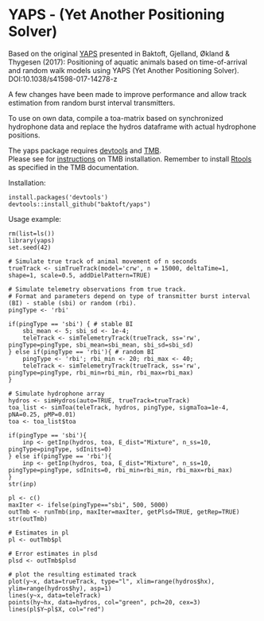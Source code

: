 # YAPS - (Yet Another Positioning Solver)
Based on the original [YAPS](https://www.nature.com/articles/s41598-017-14278-z.pdf) presented in Baktoft, Gjelland, Økland & Thygesen (2017): Positioning of aquatic animals based on time-of-arrival and random walk models using YAPS (Yet Another Positioning Solver). DOI:10.1038/s41598-017-14278-z  

A few changes have been made to improve performance and allow track estimation from random burst interval transmitters.  

To use on own data, compile a toa-matrix based on synchronized hydrophone data and replace the hydros dataframe with actual hydrophone positions. 

The yaps package requires [devtools](https://cran.r-project.org/web/packages/devtools/index.html) and [TMB](https://github.com/kaskr/adcomp).  
Please see for [instructions](https://github.com/kaskr/adcomp/wiki/Download) on TMB installation. Remember to install [Rtools](https://cran.r-project.org/bin/windows/Rtools/) as specified in the TMB documentation.

Installation:
```
install.packages('devtools')
devtools::install_github("baktoft/yaps")
```

Usage example:

```
rm(list=ls())	
library(yaps)
set.seed(42)

# Simulate true track of animal movement of n seconds
trueTrack <- simTrueTrack(model='crw', n = 15000, deltaTime=1, shape=1, scale=0.5, addDielPattern=TRUE)

# Simulate telemetry observations from true track.
# Format and parameters depend on type of transmitter burst interval (BI) - stable (sbi) or random (rbi).
pingType <- 'rbi'

if(pingType == 'sbi') { # stable BI
	sbi_mean <- 5; sbi_sd <- 1e-4;
	teleTrack <- simTelemetryTrack(trueTrack, ss='rw', pingType=pingType, sbi_mean=sbi_mean, sbi_sd=sbi_sd)
} else if(pingType == 'rbi'){ # random BI
	pingType <- 'rbi'; rbi_min <- 20; rbi_max <- 40;
	teleTrack <- simTelemetryTrack(trueTrack, ss='rw', pingType=pingType, rbi_min=rbi_min, rbi_max=rbi_max)
}

# Simulate hydrophone array
hydros <- simHydros(auto=TRUE, trueTrack=trueTrack)
toa_list <- simToa(teleTrack, hydros, pingType, sigmaToa=1e-4, pNA=0.25, pMP=0.01)
toa <- toa_list$toa

if(pingType == 'sbi'){
	inp <- getInp(hydros, toa, E_dist="Mixture", n_ss=10, pingType=pingType, sdInits=0)
} else if(pingType == 'rbi'){
	inp <- getInp(hydros, toa, E_dist="Mixture", n_ss=10, pingType=pingType, sdInits=0, rbi_min=rbi_min, rbi_max=rbi_max)
} 
str(inp)

pl <- c()
maxIter <- ifelse(pingType=="sbi", 500, 5000)
outTmb <- runTmb(inp, maxIter=maxIter, getPlsd=TRUE, getRep=TRUE)
str(outTmb)

# Estimates in pl
pl <- outTmb$pl

# Error estimates in plsd
plsd <- outTmb$plsd

# plot the resulting estimated track
plot(y~x, data=trueTrack, type="l", xlim=range(hydros$hx), ylim=range(hydros$hy), asp=1)
lines(y~x, data=teleTrack)
points(hy~hx, data=hydros, col="green", pch=20, cex=3)
lines(pl$Y~pl$X, col="red")

```
